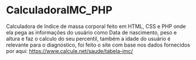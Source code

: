 # CalculadoraIMC_PHP
 Calculadora de Indice de massa corporal feito em HTML, CSS e PHP onde ela pega as informações do usuário como
                         Data de nascimento, peso e altura e faz o calculo do seu percentil, também a idade do usuário é relevante para 
                         o diagnostico, foi feito o site com base nos dados fornecidos por aqui: https://www.calcule.net/saude/tabela-imc/
